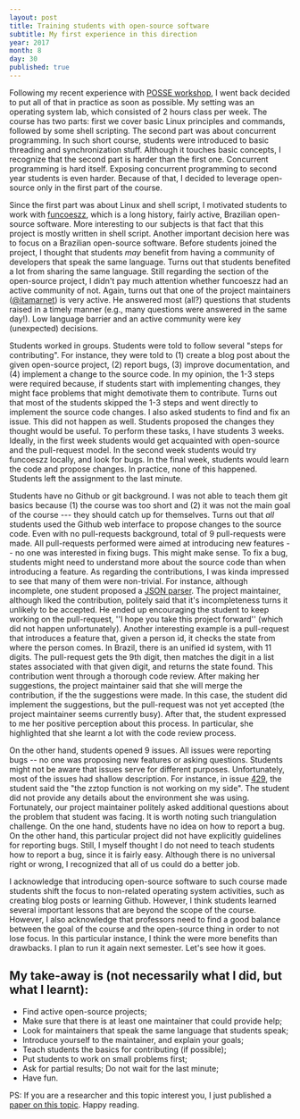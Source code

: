 ```yaml
---
layout: post
title: Training students with open-source software
subtitle: My first experience in this direction
year: 2017
month: 8
day: 30
published: true
---
```


Following my recent experience with [POSSE workshop](http://gustavopinto.org/codefather/posse2017-experience-report/), I went back decided to put all of that in practice as soon as possible. My setting was an operating system lab, which consisted of 2 hours class per week. The course has two parts: first we cover basic Linux principles and commands, followed by some shell scripting. The second part was about concurrent programming. In such short course, students were introduced to basic threading and synchronization stuff. Although it touches basic concepts, I recognize that the second part is harder than the first one. Concurrent programming is hard itself. Exposing concurrent programming to second year students is even harder. Because of that, I decided to leverage open-source only in the first part of the course.

Since the first part was about Linux and shell script, I motivated students to work with [funcoeszz](https://github.com/funcoeszz/funcoeszz/), which is a long history, fairly active, Brazilian open-source software. More interesting to our subjects is that fact that this project is mostly written in shell script. Another important decision here was to focus on a Brazilian open-source software. Before students joined the project, I thought that students *may* benefit from having a community of developers that speak the same language. Turns out that students benefited a lot from sharing the same language. Still regarding the section of the open-source project, I didn't pay much attention whether funcoeszz had an active community of not. Again, turns out that one of the project maintainers ([@itamarnet](https://github.com/itamarnet)) is very active. He answered most (all?) questions that students raised in a timely manner (e.g., many questions were answered in the same day!). Low language barrier and an active community were key (unexpected) decisions.

Students worked in groups. Students were told to follow several "steps for contributing". For instance, they were told to (1) create a blog post about the given open-source project, (2) report bugs, (3) improve documentation, and (4) implement a change to the source code. In my opinion, the 1-3 steps were required because, if students start with implementing changes, they might face problems that might demotivate them to contribute. Turns out that most of the students skipped the 1-3 steps and went directly to implement the source code changes. I also asked students to find and fix an issue. This did not happen as well. Students proposed the changes they thought would be useful. To perform these tasks, I have students 3 weeks. Ideally, in the first week students would get acquainted with open-source and the pull-request model. In the second week students would try funcoeszz locally, and look for bugs. In the final week, students would learn the code and propose changes. In practice, none of this happened. Students left the assignment to the last minute.

Students have no Github or git background. I was not able to teach them git basics because (1) the course was too short and (2) it was not the main goal of the course --- they should catch up for themselves. Turns out that *all* students used the Github web interface to propose changes to the source code. Even with no pull-requests background, total of 9 pull-requests were made. All pull-requests performed were aimed at introducing new features -- no one was interested in fixing bugs. This might make sense. To fix a bug, students might need to understand more about the source code than when introducing a feature. As regarding the contributions, I was kinda impressed to see that many of them were non-trivial. For instance, although incomplete, one student proposed a [JSON parser](https://github.com/funcoeszz/funcoeszz/pull/433). The project maintainer, although liked the contribution, politely said that it's incompleteness turns it unlikely to be accepted. He ended up encouraging the student to keep working on the pull-request, ''I hope you take this project forward'' (which did not happen unfortunately). Another interesting example is a pull-request that introduces a feature that, given a person id, it checks the state from where the person comes. In Brazil, there is an unified id system, with 11 digits. The pull-request gets the 9th digit, then matches the digit in a list states associated with that given digit, and returns the state found. This contribution went through a thorough code review. After making her suggestions, the project maintainer said that she will merge the contribution, if the the suggestions were made. In this case, the student did implement the suggestions, but the pull-request was not yet accepted (the project maintainer seems currently busy). After that, the student expressed to me her positive perception about this process. In particular, she highlighted that she learnt a lot with the code review process.

On the other hand, students opened 9 issues. All issues were reporting bugs -- no one was proposing new features or asking questions. Students might not be aware that issues serve for different purposes. Unfortunately, most of the issues had shallow description. For instance, in issue [429](https://github.com/funcoeszz/funcoeszz/issues/429), the student said the "the zztop function is not working on my side". The student did not provide any details about the environment she was using. Fortunately, our project maintainer politely asked additional questions about the problem that student was facing. It is worth noting such triangulation challenge. On the one hand, students have no idea on how to report a bug. On the other hand, this particular project did not have explicitly guidelines for reporting bugs. Still, I myself thought I do not need to teach students how to report a bug, since it is fairly easy. Although there is no universal right or wrong, I recognized that all of us could do a better job.

I acknowledge that introducing open-source software to such course made students shift the focus to non-related operating system activities, such as creating blog posts or learning Github. However, I think students learned several important lessons that are beyond the scope of the course. However, I also acknowledge that professors need to find a good balance between the goal of the course and the open-source thing in order to not lose focus. In this particular instance, I think the were more benefits than drawbacks. I plan to run it again next semester. Let's see how it goes.

## My take-away is (not necessarily what I did, but what I learnt):

- Find active open-source projects;
- Make sure that there is at least one maintainer that could provide help;
- Look for maintainers that speak the same language that students speak;
- Introduce yourself to the maintainer, and explain your goals;
- Teach students the basics for contributing (if possible);
- Put students to work on small problems first;
- Ask for partial results; Do not wait for the last minute;
- Have fun.

PS: If you are a researcher and this topic interest you, I just published a [paper on this topic](https://github.com/gustavopinto/gustavopinto.github.com/raw/e63b8eac596ff65030a6d82baf67bcbb0019b2dd/_site/lost%2Bfound/cseet2017.pdf). Happy reading.

